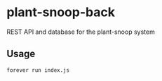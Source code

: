 # plant-snoop-back

REST API and database for the plant-snoop system

## Usage

```bash
forever run index.js
```
